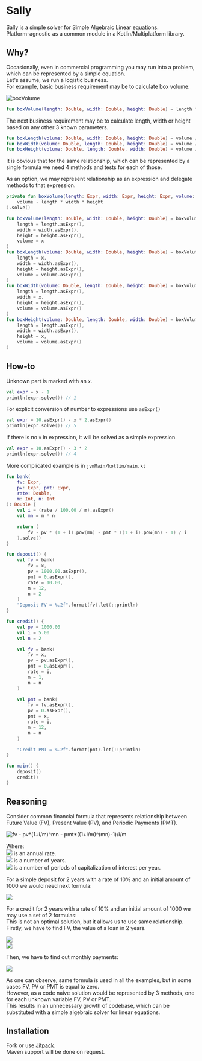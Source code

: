 # Sally
Sally is a simple solver for Simple Algebraic Linear equations.  
Platform-agnostic as a common module in a Kotlin/Multiplatform library.

## Why?
Occasionally, even in commercial programming you may run into a problem, which can be represented by a simple equation.  
Let's assume, we run a logistic business.  
For example, basic business requirement may be to calculate box volume:   

<img alt="boxVolume" src="https://render.githubusercontent.com/render/math?math=length \cdot width \cdot height = volume">

```kotlin
fun boxVolume(length: Double, width: Double, height: Double) = length * width * height
```

The next business requirement may be to calculate length, width or height based on any other 3 known parameters.

```kotlin
fun boxLength(volume: Double, width: Double, height: Double) = volume / width / height
fun boxWidth(volume: Double, length: Double, height: Double) = volume / length / height
fun boxHeight(volume: Double, length: Double, width: Double) = volume / length / width
```
It is obvious that for the same relationship, which can be represented by a single formula we need 4 methods and tests for each of those.

As an option, we may represent relationship as an expression and delegate methods to that expression.

```kotlin
private fun boxVolume(length: Expr, width: Expr, height: Expr, volume: Expr) = (
    volume - length * width * height
).solve()

fun boxVolume(length: Double, width: Double, height: Double) = boxVolume(
    length = length.asExpr(),
    width = width.asExpr(),
    height = height.asExpr(),
    volume = x
)
fun boxLength(volume: Double, width: Double, height: Double) = boxVolume(
    length = x,
    width = width.asExpr(),
    height = height.asExpr(),
    volume = volume.asExpr()
)
fun boxWidth(volume: Double, length: Double, height: Double) = boxVolume(
    length = length.asExpr(),
    width = x,
    height = height.asExpr(),
    volume = volume.asExpr()
)
fun boxHeight(volume: Double, length: Double, width: Double) = boxVolume(
    length = length.asExpr(),
    width = width.asExpr(),
    height = x,
    volume = volume.asExpr()
)
```


## How-to


Unknown part is marked with an `x`.
```kotlin
val expr = x - 1
println(expr.solve()) // 1
```

For explicit conversion of number to expressions use `asExpr()`
```kotlin
val expr = 10.asExpr() - x * 2.asExpr()
println(expr.solve()) // 5
```

If there is no `x` in expression, it will be solved as a simple expression.
```kotlin
val expr = 10.asExpr() - 3 * 2
println(expr.solve()) // 4
```

More complicated example is in `jvmMain/kotlin/main.kt`
```kotlin
fun bank(
    fv: Expr,
    pv: Expr, pmt: Expr,
    rate: Double,
    m: Int, n: Int
): Double {
    val i = (rate / 100.00 / m).asExpr()
    val mn = m * n

    return (
        fv - pv * (1 + i).pow(mn) - pmt * ((1 + i).pow(mn) - 1) / i
    ).solve()
}

fun deposit() {
    val fv = bank(
        fv = x,
        pv = 1000.00.asExpr(),
        pmt = 0.asExpr(),
        rate = 10.00,
        m = 12,
        n = 2
    )
    "Deposit FV = %.2f".format(fv).let(::println)
}

fun credit() {
    val pv = 1000.00
    val i = 5.00
    val n = 2

    val fv = bank(
        fv = x,
        pv = pv.asExpr(),
        pmt = 0.asExpr(),
        rate = i,
        m = 1,
        n = n
    )

    val pmt = bank(
        fv = fv.asExpr(),
        pv = 0.asExpr(),
        pmt = x,
        rate = i,
        m = 12,
        n = n
    )

    "Credit PMT = %.2f".format(pmt).let(::println)
}

fun main() {
    deposit()
    credit()
}
```

## Reasoning
Consider common financial formula that represents relationship between Future Value (FV), Present Value (PV), and Periodic Payments (PMT).   

<img alt="fv - pv*(1+i/m)^mn - pmt*((1+i/m)^(mn)-1)/i/m " src="https://render.githubusercontent.com/render/math?math={FV - PV\cdot(1 %2b \dfrac{i}{m})^{mn} - PMT\dfrac{(1 %2b \dfrac{i}{m})^{mn}-1}{\dfrac{i}{m}}  = 0}">  

Where:  
<img src="https://render.githubusercontent.com/render/math?math=i"> is an annual rate.  
<img src="https://render.githubusercontent.com/render/math?math=n"> is a number of years.  
<img src="https://render.githubusercontent.com/render/math?math=m"> is a number of periods of capitalization of interest per year.

For a simple deposit for 2 years with a rate of 10% and an initial amount of 1000 we would need next formula:  

<img src="https://render.githubusercontent.com/render/math?math=FV - 1000\cdot(1 %2b 10 \%25)^2 = 0">

For a credit for 2 years with a rate of 10% and an initial amount of 1000 we may use a set of 2 formulas:  
This is not an optimal solution, but it allows us to use same relationship.  
Firstly, we have to find FV, the value of a loan in 2 years.  

<img src="https://render.githubusercontent.com/render/math?math=FV - 1000\cdot(1 %2b 10 \%25)^2 = 0">
<br/>
<img src="https://render.githubusercontent.com/render/math?math=FV = 1210">  

Then, we have to find out monthly payments:  

<img src="https://render.githubusercontent.com/render/math?math=1210 - PMT\dfrac{(1 %2b \dfrac{10 \%25}{12})^{12*2}-1}{\dfrac{10 \%25}{12}} = 0">  

As one can observe, same formula is used in all the examples, but in some cases FV, PV or PMT is equal to zero.  
However, as a code naive solution would be represented by 3 methods, one for each unknown variable FV, PV or PMT.  
This results in an unnecessary growth of codebase, which can be substituted with a simple algebraic solver for linear equations.

## Installation

Fork or use [Jitpack](https://jitpack.io/).  
Maven support will be done on request.

